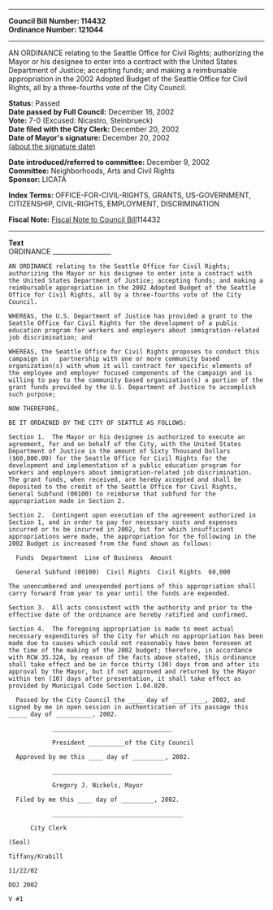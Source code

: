 * * * * *  
  
**Council Bill Number: [](#h0)[](#h2)114432**   
**Ordinance Number: 121044**  
  
* * * * *  
  
AN ORDINANCE relating to the Seattle Office for Civil Rights; authorizing the Mayor or his designee to enter into a contract with the United States Department of Justice; accepting funds; and making a reimbursable appropriation in the 2002 Adopted Budget of the Seattle Office for Civil Rights, all by a three-fourths vote of the City Council.  
  
**Status:** Passed   
**Date passed by Full Council:** December 16, 2002   
**Vote:** 7-0 (Excused: Nicastro, Steinbrueck)   
**Date filed with the City Clerk:** December 20, 2002   
**Date of Mayor's signature:** December 20, 2002   
[(about the signature date)](/~public/approvaldate.htm)   
  
  
**Date introduced/referred to committee:** December 9, 2002   
**Committee:** Neighborhoods, Arts and Civil Rights   
**Sponsor:** LICATA   
  
**Index Terms:** OFFICE-FOR-CIVIL-RIGHTS, GRANTS, US-GOVERNMENT, CITIZENSHIP, CIVIL-RIGHTS, EMPLOYMENT, DISCRIMINATION  
  
**Fiscal Note:** [Fiscal Note to Council Bill](http://clerk.seattle.gov/~public/fnote/114432.htm)[](#h1)[](#h3)114432  
  
* * * * *  
  
**Text**  
    ORDINANCE __________________  
  
    AN ORDINANCE relating to the Seattle Office for Civil Rights;  
    authorizing the Mayor or his designee to enter into a contract with  
    the United States Department of Justice; accepting funds; and making a  
    reimbursable appropriation in the 2002 Adopted Budget of the Seattle  
    Office for Civil Rights, all by a three-fourths vote of the City  
    Council.  
  
    WHEREAS, the U.S. Department of Justice has provided a grant to the  
    Seattle Office for Civil Rights for the development of a public  
    education program for workers and employers about immigration-related  
    job discrimination; and  
  
    WHEREAS, the Seattle Office for Civil Rights proposes to conduct this  
    campaign in   partnership with one or more community based  
    organization(s) with whom it will contract for specific elements of  
    the employee and employer focused components of the campaign and is  
    willing to pay to the community based organization(s) a portion of the  
    grant funds provided by the U.S. Department of Justice to accomplish  
    such purpose;  
  
    NOW THEREFORE,  
  
    BE IT ORDAINED BY THE CITY OF SEATTLE AS FOLLOWS:  
  
    Section 1.  The Mayor or his designee is authorized to execute an  
    agreement, for and on behalf of the City, with the United States  
    Department of Justice in the amount of Sixty Thousand Dollars  
    ($60,000.00) for the Seattle Office for Civil Rights for the  
    development and implementation of a public education program for  
    workers and employers about immigration-related job discrimination.  
    The grant funds, when received, are hereby accepted and shall be  
    deposited to the credit of the Seattle Office for Civil Rights,  
    General Subfund (00100) to reimburse that subfund for the  
    appropriation made in Section 2.  
  
    Section 2.  Contingent upon execution of the agreement authorized in  
    Section 1, and in order to pay for necessary costs and expenses  
    incurred or to be incurred in 2002, but for which insufficient  
    appropriations were made, the appropriation for the following in the  
    2002 Budget is increased from the fund shown as follows:  
  
      Funds  Department  Line of Business  Amount  
  
      General Subfund (00100)  Civil Rights  Civil Rights  60,000  
  
    The unencumbered and unexpended portions of this appropriation shall  
    carry forward from year to year until the funds are expended.  
  
    Section 3.  All acts consistent with the authority and prior to the  
    effective date of the ordinance are hereby ratified and confirmed.  
  
    Section 4.  The foregoing appropriation is made to meet actual  
    necessary expenditures of the City for which no appropriation has been  
    made due to causes which could not reasonably have been foreseen at  
    the time of the making of the 2002 budget; therefore, in accordance  
    with RCW 35.32A, by reason of the facts above stated, this ordinance  
    shall take effect and be in force thirty (30) days from and after its  
    approval by the Mayor, but if not approved and returned by the Mayor  
    within ten (10) days after presentation, it shall take effect as  
    provided by Municipal Code Section 1.04.020.  
  
      Passed by the City Council the ____ day of _________, 2002, and  
    signed by me in open session in authentication of its passage this  
    _____ day of __________, 2002.  
  
                _________________________________  
  
                President __________of the City Council  
  
      Approved by me this ____ day of _________, 2002.  
  
                _________________________________  
  
                Gregory J. Nickels, Mayor  
  
      Filed by me this ____ day of _________, 2002.  
  
                ____________________________________  
  
          City Clerk  
  
    (Seal)  
  
    Tiffany/Krabill  
  
    11/22/02  
  
    DOJ 2002  
  
    V #1  
